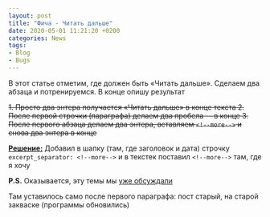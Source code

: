 ```yaml
---
layout: post  
title: "Фича - Читать дальше"  
date: 2020-05-01 11:21:20 +0200
categories: News
tags: 
- Blog
- Bugs
---
```

В этот статье отметим, где должен быть «Читать дальше».
Сделаем два абзаца и потренируемся.
В конце опишу результат

~~1. Просто два энтера получается «Читать дальше» в конце текста
2. После первой строчки (параграфа) делаем два пробела -- в конце
3. После первого абзаца делаем два энтера, вставляем `<!--more-->` и снова два энтера  в конце~~

<u>**Решение:**</u>
Добавил в шапку (там, где заголовок и дата) строчку `excerpt_separator: <!--more-->` и в текстек поставил `<!--more-->` там, где я хочу



**P.S.** Оказывается, эту темы мы [уже обсуждали](https://dvesti.github.io/jekyll-jacman/2013/12/25/excerpts/#more)

Там уставилось само после первого параграфа: пост старый, на старой закваске (программы обновились)